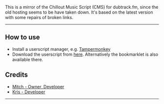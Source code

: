 This is a mirror of the Chillout Music Script (CMS) for dubtrack.fm, since the old hosting seems to be have taken down. It's based on the latest version with some repairs of broken links.

-------------
How to use
---
- Install a userscript manager, e.g. [Tampermonkey](https://tampermonkey.net/)
- Download the userscript from [here](http://reforced.github.io/cms/). Alternatively the bookmarklet is also available there.

Credits
---
- [Mitch - Owner, Developer](https://www.dubtrack.fm/Mitch)
- [Kris - Developer](https://www.dubtrack.fm/Kris)
-------------
